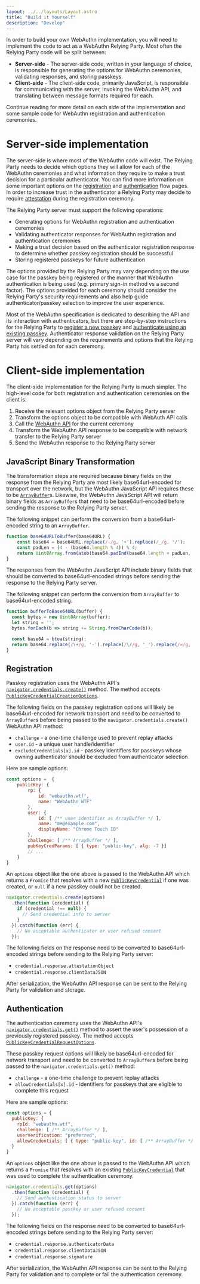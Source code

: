 ```yaml
---
layout: ../../layouts/Layout.astro
title: "Build it Yourself"
description: "Develop"
---
```


In order to build your own WebAuthn implementation, you will need to implement the code to act as a WebAuthn Relying Party. Most often the Relying Party code will be split between:
* **Server-side** - The server-side code, written in your language of choice, is responsible for generating the options for WebAuthn ceremonies, validating responses, and storing passkeys.
* **Client-side** - The client-side code, primarily JavaScript, is responsible for communicating with the server, invoking the WebAuthn API, and translating between message formats required for each.

Continue reading for more detail on each side of the implementation and some sample code for WebAuthn registration and authentication ceremonies.

# Server-side implementation
The server-side is where most of the WebAuthn code will exist. The Relying Party needs to decide which options they will allow for each of the WebAuthn ceremonies and what information they require to make a trust decision for a particular authenticator. You can find more information on some important options on the [registration](/how-it-works/registration#the-options) and [authentication](/how-it-works/authentication#the-options) flow pages. In order to increase trust in the authenticator a Relying Party may decide to require [attestation](/how-it-works/registration#the-attestation) during the registration ceremony.

The Relying Party server must support the following operations:
* Generating options for WebAuthn registration and authentication ceremonies
* Validating authenticator responses for WebAuthn registration and authentication ceremonies
* Making a trust decision based on the authenticator registration response to determine whether passkey registration should be successful
* Storing registered passkeys for future authentication

The options provided by the Relying Party may vary depending on the use case for the passkey being registered or the manner that WebAuthn authentication is being used (e.g. primary sign-in method vs a second factor). The options provided for each ceremony should consider the Relying Party's security requirements and also help guide authenticator/passkey selection to improve the user experience.

Most of the WebAuthn specification is dedicated to describing the API and its interaction with authenticators, but there are step-by-step instructions for the Relying Party to [register a new passkey](https://www.w3.org/TR/2021/WD-webauthn-3-20210427/#sctn-registering-a-new-credential) and [authenticate using an existing passkey](https://www.w3.org/TR/2021/WD-webauthn-3-20210427/#sctn-verifying-assertion). Authenticator response validation on the Relying Party server will vary depending on the requirements and options that the Relying Party has settled on for each ceremony.

# Client-side implementation
The client-side implementation for the Relying Party is much simpler. The high-level code for both registration and authentication ceremonies on the client is:
1. Receive the relevant options object from the Relying Party server
2. Transform the options object to be compatible with WebAuth API calls
3. Call the [WebAuthn API](https://developer.mozilla.org/en-US/docs/Web/API/Web_Authentication_API) for the current ceremony
4. Transform the WebAuthn API response to be compatible with network transfer to the Relying Party server
5. Send the WebAuthn response to the Relying Party server

## JavaScript Binary Transformation
The transformation steps are required because binary fields on the response from the Relying Party are most likely base64url-encoded for transport over the network, but the WebAuthn JavaScript API requires these to be [`ArrayBuffer`](https://developer.mozilla.org/en-US/docs/Web/JavaScript/Reference/Global_Objects/ArrayBuffer)s. Likewise, the WebAuthn JavaScript API will return binary fields as `ArrayBuffer`s that need to be base64url-encoded before sending the response to the Relying Party server.

The following snippet can perform the conversion from a base64url-encoded string to an `ArrayBuffer`.

```javascript
function base64URLToBuffer(base64URL) {
    const base64 = base64URL.replace(/-/g, '+').replace(/_/g, '/');
    const padLen = (4 - (base64.length % 4)) % 4;
    return Uint8Array.from(atob(base64.padEnd(base64.length + padLen, '=')), c => c.charCodeAt(0));
}
```

The responses from the WebAuthn JavaScript API include binary fields that should be converted to base64url-encoded strings before sending the response to the Relying Party server.

The following snippet can perform the conversion from `ArrayBuffer` to base64url-encoded string.

```javascript
function bufferToBase64URL(buffer) {
  const bytes = new Uint8Array(buffer);
  let string = '';
  bytes.forEach(b => string += String.fromCharCode(b));

  const base64 = btoa(string);
  return base64.replace(/\+/g, '-').replace(/\//g, '_').replace(/=/g, '');
}
```

## Registration
Passkey registration uses the WebAuthn API's [`navigator.credentials.create()`](https://developer.mozilla.org/en-US/docs/Web/API/CredentialsContainer/create) method. The method accepts [`PublicKeyCredentialCreationOptions`](https://www.w3.org/TR/2021/WD-webauthn-3-20210427/#dictionary-makecredentialoptions).

The following fields on the passkey registration options will likely be base64url-encoded for network transport and need to be converted to `ArrayBuffer`s before being passed to the `navigator.credentials.create()` WebAuthn API method:
* `challenge` - a one-time challenge used to prevent replay attacks
* `user.id` - a unique user handle/identifier
* `excludeCredentials[x].id` - passkey identifiers for passkeys whose owning authenticator should be excluded from authenticator selection

Here are sample options:

```javascript
const options =  {
    publicKey: {
        rp: {
            id: "webauthn.wtf",
            name: "WebAuthn WTF"
        },
        user: {
            id: [ /** user identifier as ArrayBuffer */ ],
            name: "me@example.com",
            displayName: "Chrome Touch ID"
        },
        challenge: [ /** ArrayBuffer */ ],
        pubKeyCredParams: [ { type: "public-key", alg: -7 }]
        // ...
    }
}
```

An `options` object like the one above is passed to the WebAuthn API which returns a `Promise` that resolves with a new [`PublicKeyCredential`](https://developer.mozilla.org/en-US/docs/Web/API/PublicKeyCredential) if one was created, or `null` if a new passkey could not be created.

```javascript
navigator.credentials.create(options)
  .then(function (credential) {
    if (credential !== null) {
      // Send credential info to server
    }
  }).catch(function (err) {
    // No acceptable authenticator or user refused consent
  });
```

The following fields on the response need to be converted to base64url-encoded strings before sending to the Relying Party server:
* `credential.response.attestationObject`
* `credential.response.clientDataJSON`

After serialization, the WebAuthn API response can be sent to the Relying Party for validation and storage.

## Authentication
The authentication ceremony uses the WebAuthn API's [`navigator.credentials.get()`](https://developer.mozilla.org/en-US/docs/Web/API/CredentialsContainer/get) method to assert the user's possession of a previously registered passkey. The method accepts [`PublicKeyCredentialRequestOptions`](https://www.w3.org/TR/2021/WD-webauthn-3-20210427/#dictionary-assertion-options).

These passkey request options will likely be base64url-encoded for network transport and need to be converted to `ArrayBuffer`s before being passed to the `navigator.credentials.get()` method:
* `challenge` - a one-time challenge to prevent replay attacks
* `allowCredentials[x].id` - identifiers for passkeys that are eligible to complete this request

Here are sample options:

```javascript
const options = {
  publicKey: {
    rpId: "webauthn.wtf",
    challenge: [ /** ArrayBuffer */ ],
    userVerification: "preferred",
    allowCredentials: [ { type: "public-key", id: [ /** ArrayBuffer */ ] } ]
  }
}
```

An `options` object like the one above is passed to the WebAuthn API which returns a `Promise` that resolves with an existing [`PublicKeyCredential`](https://developer.mozilla.org/en-US/docs/Web/API/PublicKeyCredential) that was used to complete the authentication ceremony.

```javascript
navigator.credentials.get(options)
  .then(function (credential) {
    // Send authentication status to server
  }).catch(function (err) {
    // No acceptable passkey or user refused consent
  });
```

The following fields on the response need to be converted to base64url-encoded strings before sending to the Relying Party server:
* `credential.response.authenticatorData`
* `credential.response.clientDataJSON`
* `credential.response.signature`

After serialization, the WebAuthn API response can be sent to the Relying Party for validation and to complete or fail the authentication ceremony.